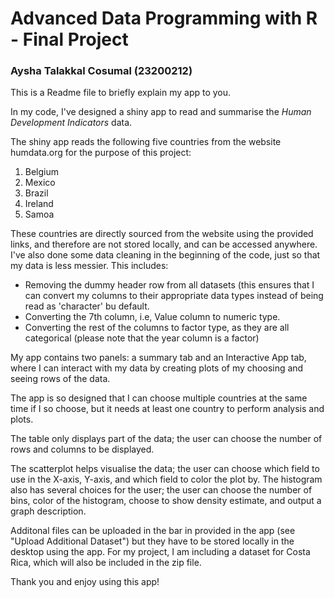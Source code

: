 # Advanced Data Programming with R - Final Project
### Aysha Talakkal Cosumal (23200212)

This is a Readme file to briefly explain my app to you.

In my code, I've designed a shiny app to read and summarise the *Human Development Indicators* data.

The shiny app reads the following five countries from the website humdata.org for the purpose of this project:
1. Belgium
2. Mexico
3. Brazil
4. Ireland
5. Samoa

These countries are directly sourced from the website using the provided links, and therefore are not stored locally, and can be accessed anywhere.
I've also done some data cleaning in the beginning of the code, just so that my data is less messier. This includes:
* Removing the dummy header row from all datasets (this ensures that I can convert my columns to their appropriate data types instead of being read as 'character' bu default.
* Converting the 7th column, i.e, Value column to numeric type.
* Converting the rest of the columns to factor type, as they are all categorical (please note that the year column is a factor)

My app contains two panels: a summary tab and an Interactive App tab, where I can interact with my data by creating plots of my choosing and seeing rows of the data.

The app is so designed that I can choose multiple countries at the same time if I so choose, but it needs at least one country to perform analysis and plots.

The table only displays part of the data; the user can choose the number of rows and columns to be displayed.

The scatterplot helps visualise the data; the user can choose which field to use in the X-axis, Y-axis, and which field to color the plot by.
The histogram also has several choices for the user; the user can choose the number of bins, color of the histogram, choose to show density estimate, and output a graph description.

Additonal files can be uploaded in the bar in provided in the app (see "Upload Additional Dataset") but they have to be stored locally in the desktop using the app.
For my project, I am including a dataset for Costa Rica, which will also be included in the zip file.

Thank you and enjoy using this app!

